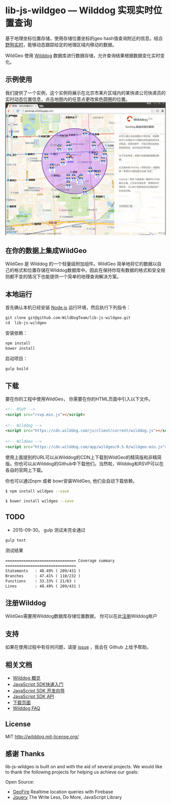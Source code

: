# lib-js-wildgeo — Wilddog 实现实时位置查询

基于地理坐标位置存储，使用存储位置坐标的geo hash值查询附近的信息。结合[野狗实时](https://www.wilddog.com)，能够动态跟踪给定的地理区域内移动的数据。

WildGeo 使用 [Wilddog](https://www.wilddog.com) 数据库进行数据存储，允许查询结果根据数据变化实时变化。


## 示例使用

我们提供了一个实例，这个实例将展示在北京市某片区域内的某快递公司快递员的实时动态位置信息，点击地图内的任意点更改紫色圆圈的位置。
[![ 在 GeoMap 演示截图](screenshot.jpg)](http://geomap.wilddogapp.com/)

## 在你的数据上集成WildGeo

WildGeo 是 Wilddog 的一个轻量级附加组件。WildGeo 简单地将它的数据以自己的格式和位置存储在Wilddog数据库中。因此在保持你现有数据的格式和安全规则都不变的情况下也能提供一个简单的地理查询解决方案。


## 本地运行
首先确认本机已经安装 [Node.js](http://nodejs.org/) 运行环境，然后执行下列指令：

```
git clone git@github.com:WildDogTeam/lib-js-wildgeo.git
cd  lib-js-wildgeo
```

安装依赖：

```
npm install
bower install
```

启动项目：

```
gulp build
```

## 下载

要在你的工程中使用WildGeo， 你需要在你的HTML页面中引入以下文件。
```html
<!-- RSVP -->
<script src="rsvp.min.js"></script>

<!-- Wilddog -->
<script src="https://cdn.wilddog.com/js/client/current/wilddog.js"></script>

<!-- WildGeo -->
<script src="https://cdn.wilddog.com/app/wildgeo/0.5.0/wildgeo.min.js"></script>
```

使用上面提到的URL可以从Wilddog的CDN上下载到WildGeo的精简版和非精简版。你也可以从Wilddog的Github中下载他们。当然啦，Wilddog和RSVP可以在各自的官网上下载。


你也可以通过npm 或者 bowr安装WildGeo, 他们会自动下载依赖。

```bash
$ npm install wildgeo --save
```

```bash
$ bower install wildgeo --save
```


## TODO

- 2015-09-30。 gulp 测试未完全通过
```
gulp test
```
测试结果
```
=============================== Coverage summary ===============================
Statements   : 48.49% ( 209/431 )
Branches     : 47.41% ( 110/232 )
Functions    : 33.33% ( 21/63 )
Lines        : 48.49% ( 209/431 )
```

## 注册Wilddog

WildGeo需要用Wilddog数据库存储位置数据， 你可以在此[注册](https://www.wilddog.com/my-account/signup)Wilddog账户


## 支持
如果在使用过程中有任何问题，请提 [issue](https://github.com/WildDogTeam/lib-js-wildgeo/issues) ，我会在 Github 上给予帮助。

## 相关文档

* [Wilddog 概览](https://z.wilddog.com/overview/guide)
* [JavaScript SDK快速入门](https://z.wilddog.com/web/quickstart)
* [JavaScript SDK 开发向导](https://z.wilddog.com/web/guide/1)
* [JavaScript SDK API](https://z.wilddog.com/web/api)
* [下载页面](https://www.wilddog.com/download/)
* [Wilddog FAQ](https://z.wilddog.com/faq/qa)


## License
MIT
http://wilddog.mit-license.org/

## 感谢 Thanks

lib-js-wildgeo is built on and with the aid of several  projects. We would like to thank the following projects for helping us achieve our goals:

Open Source:

* [GeoFire](https://github.com/firebase/geofire-js) Realtime location queries with Firebase
* [Jquery](query.com) The Write Less, Do More, JavaScript Library
